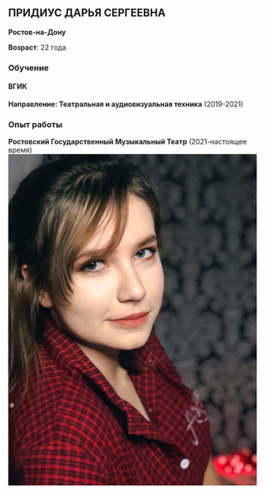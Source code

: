 ## ПРИДИУС ДАРЬЯ СЕРГЕЕВНА
**Ростов-на-Дону**

**Возраст**: 22 года
### Обучение
#### ВГИК
**Направление: Театральная и аудиовизуальная техника** (2019-2021)
### Опыт работы
**Ростовский Государственный Музыкальный Театр** (2021-настоящее время)
![фотография](d875d50c-9c41-49a0-889e-a83a294a9f3f.jpg)
